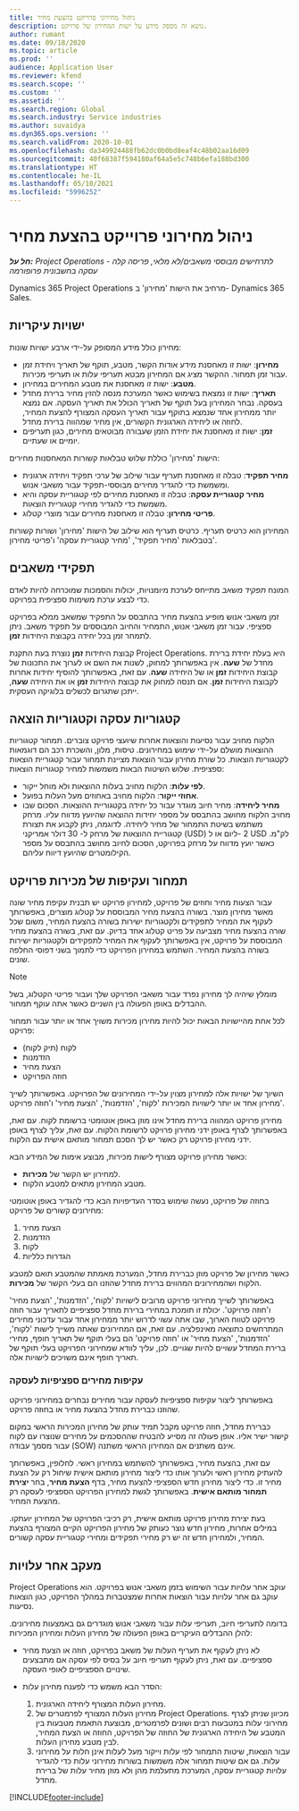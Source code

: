 ```yaml
---
title: ניהול מחירוני פרוייקט בהצעת מחיר
description: נושא זה מספק מידע על ישות המחירון של פרויקט.
author: rumant
ms.date: 09/18/2020
ms.topic: article
ms.prod: ''
audience: Application User
ms.reviewer: kfend
ms.search.scope: ''
ms.custom: ''
ms.assetid: ''
ms.search.region: Global
ms.search.industry: Service industries
ms.author: suvaidya
ms.dyn365.ops.version: ''
ms.search.validFrom: 2020-10-01
ms.openlocfilehash: da349924488fb62dc0b0bd8eaf4c48b02aa16d09
ms.sourcegitcommit: 40f68387f594180af64a5e5c748b6efa188bd300
ms.translationtype: HT
ms.contentlocale: he-IL
ms.lasthandoff: 05/10/2021
ms.locfileid: "5996252"
---
```

# <a name="manage-project-price-lists-on-a-quote"></a>ניהול מחירוני פרוייקט בהצעת מחיר

_**חל על:** Project Operations לתרחישים מבוססי משאבים/לא מלאי, פריסה קלה - עסקה בחשבונית פרופורמה_

Dynamics 365 Project Operations מרחיב את הישות 'מחירון' ב- Dynamics 365 Sales. 

## <a name="key-entities"></a>ישויות עיקריות

מחירון כולל מידע המסופק על-ידי ארבע ישויות שונות:

- **מחירון**: ישות זו מאחסנת מידע אודות הקשר, מטבע, תוקף של תאריך ויחידת זמן עבור זמן תמחור. ההקשר מציג אם המחירון מבטא תעריפי עלות או תעריפי מכירות. 
- **מטבע**: ישות זו מאחסנת את מטבע המחירים במחירון. 
- **תאריך**: ישות זו נמצאת בשימוש כאשר המערכת מנסה להזין מחיר ברירת מחדל בעסקה. נבחר המחירון בעל תוקף של תאריך הכולל את תאריך העסקה. אם נמצא יותר ממחירון אחד שנמצא בתוקף עבור תאריך העסקה המצורף להצעת המחיר, לחוזה או ליחידה הארגונית הקשורים, אין מחיר שמהווה ברירת מחדל. 
- **זמן**: ישות זו מאחסנת את יחידת הזמן שעבורה מבוטאים מחירים, כגון תעריפים יומיים או שעתיים. 

הישות 'מחירון' כוללת שלוש טבלאות קשורות המאחסנות מחירים:

  - **מחיר תפקיד**: טבלה זו מאחסנת תעריף עבור שילוב של ערכי תפקיד ויחידה ארגונית ומשמשת כדי להגדיר מחירים מבוססי-תפקיד עבור משאבי אנוש.
  - **מחיר קטגוריית עסקה**: טבלה זו מאחסנת מחירים לפי קטגוריית עסקה והיא משמשת כדי להגדיר מחירי קטגוריית הוצאות.
  - **פריטי מחירון**: טבלה זו מאחסנת מחירים עבור מוצרי קטלוג.
 
המחירון הוא כרטיס תעריף. כרטיס תעריף הוא שילוב של הישות 'מחירון' ושורות קשורות בטבלאות 'מחיר תפקיד', 'מחיר קטגוריית עסקה' ו'פריטי מחירון'.

## <a name="resource-roles"></a>תפקידי משאבים

המונח *תפקיד משאב* מתייחס לערכת מיומנויות, יכולות והסמכות שמוכרחה להיות לאדם כדי לבצע ערכת משימות ספציפית בפרויקט.

זמן משאבי אנוש מופיע בהצעת מחיר בהתבסס על התפקיד שמשאב ממלא בפרויקט ספציפי. עבור זמן משאבי אנוש, התמחיר והחיוב המבוססים על תפקיד משאב. ניתן לתמחר זמן בכל יחידה בקבוצת היחידות **זמן**.

קבוצת היחידות **זמן** נוצרת בעת התקנת Project Operations. היא בעלת יחידת ברירת מחדל של **שעה**. אין באפשרותך למחוק, לשנות את השם או לערוך את התכונות של קבוצת היחידות **זמן** או של היחידה **שעה**. עם זאת, באפשרותך להוסיף יחידות אחרות לקבוצת היחידות **זמן**. אם תנסה למחוק את קבוצת היחידות **זמן** או את היחידה **שעה**, ייתכן שתגרום לכשלים בלוגיקה העסקית.
 
## <a name="transaction-categories-and-expense-categories"></a>קטגוריות עסקה וקטגוריות הוצאה

הלקוח מחויב עבור נסיעות והוצאות אחרות שיועצי פרויקט צוברים. תמחור קטגוריות ההוצאות מושלם על-ידי שימוש במחירונים. טיסות, מלון, והשכרת רכב הם דוגמאות לקטגוריות הוצאות. כל שורת מחירון עבור הוצאות מציינת תמחור עבור קטגוריית הוצאות ספציפית. שלוש השיטות הבאות משמשות למחיר קטגוריות הוצאות:

- **לפי עלות**: הלקוח מחויב בעלות ההוצאות ולא מוחל ייקור.
- **אחוזי ייקור**: הלקוח מחויב באחוזים מעל העלות בפועל. 
- **מחיר ליחידה**: מחיר חיוב מוגדר עבור כל יחידה בקטגוריית ההוצאות. הסכום שבו מחויב הלקוח מחושב בהתבסס על מספר יחידות ההוצאה שהיועץ מדווח עליו. מרחק משתמש בשיטת התמחור של מחיר ליחידה. לדוגמה, ניתן לקבוע את תצורת קטגוריית ההוצאות של מרחק ל- 30 דולר אמריקני (USD) ליום או ל- ‎2 USD לק"מ. כאשר יועץ מדווח על מרחק בפרויקט, הסכום לחיוב מחושב בהתבסס על מספר הקילומטרים שהיועץ דיווח עליהם.
 
## <a name="project-sales-pricing-and-overrides"></a>תמחור ועקיפות של מכירות פרויקט

עבור הצעות מחיר וחוזים של פרויקט, למחירון פרויקט יש תבנית עקיפת מחיר שונה מאשר מחירון מוצר. בשורה בהצעת מחיר המבוססת על קטלוג מוצרים, באפשרותך לעקוף את המחיר לתפקידים ולקטגוריות ישירות בשורה בהצעת המחיר, משום שכל שורה בהצעת מחיר מצביעה על פריט קטלוג אחד בדיוק. עם זאת, בשורה בהצעת מחיר המבוססת על פרויקט, אין באפשרותך לעקוף את המחיר לתפקידים ולקטגוריות ישירות בשורה בהצעת המחיר. השתמש במחירון הפרויקט כדי לתמוך בשני דפוסי החלפה שונים.

> [!NOTE]
> מומלץ שיהיה לך מחירון נפרד עבור משאבי הפרויקט שלך ועבור פריטי הקטלוג, בשל ההבדלים באופן הפעולה בין השניים כאשר אתה עוקף תמחור.

לכל אחת מהיישויות הבאות יכול להיות מחירון מכירות משויך אחד או יותר עבור תמחור פרויקט:

- לקוח (תיק לקוח) 
- הזדמנות 
- הצעת מחיר 
- חוזה הפרויקט

השיוך של ישויות אלה למחירון מצוין על-ידי המחירונים של הפרויקט. באפשרותך לשייך מחירון אחד או יותר לישויות המכירות 'לקוח', 'הזדמנות', 'הצעת מחיר' ו'חוזה פרויקט'.

מחירון פרויקט המהווה ברירת מחדל אינו מוזן באופן אוטומטי ברשומת לקוח. עם זאת, באפשרותך לצרף באופן ידני מחירון פרויקט לרשומת הלקוח. עם זאת, עליך לצרף באופן ידני מחירון פרויקט רק כאשר יש לך הסכם תמחור מותאם אישית עם הלקוח. 

כאשר מחירון פרויקט מצורף לישות מכירות, מבוצע אימות של המידע הבא:

- למחירון יש הקשר של **מכירות**. 
- מטבע המחירון מתאים למטבע הלקוח. 

בחוזה של פרויקט, נעשה שימוש בסדר העדיפויות הבא כדי להגדיר באופן אוטומטי מחירונים קשורים של פרויקט:

1. הצעת מחיר
2. הזדמנות
3. לקוח 
4. הגדרות כלליות 

כאשר מחירון של פרויקט מוזן כברירת מחדל, המערכת מאמתת שהמטבע תואם למטבע הלקוח ושהמחירונים המהווים ברירת מחדל שהוזנו הם בעלי הקשר של **מכירות**.

באפשרותך לשייך מחירוני פרויקט מרובים לישויות 'לקוח', 'הזדמנות', 'הצעת מחיר' ו'חוזה פרויקט'. יכולת זו תומכת במחירי ברירת מחדל ספציפיים לתאריך עבור חוזה פרויקט לטווח הארוך, שבו אתה עשוי לדרוש יותר ממחירון אחד עבור עדכוני מחירים המתרחשים כתוצאה מאינפלציה. עם זאת, אם המחירונים שאתה משייך לישות 'לקוח', 'הזדמנות', 'הצעת מחיר' או 'חוזה פרויקט' הם בעלי תוקף של תאריך חופף, מחירי ברירת המחדל עשויים להיות שגויים. לכן, עליך לוודא שמחירוני הפרויקט בעלי תוקף של תאריך חופף אינם משויכים לישויות אלה.

### <a name="deal-specific-price-overrides"></a>עקיפות מחירים ספציפיות לעסקה

באפשרותך ליצור עקיפות ספציפיות לעסקה עבור מחירים נבחרים במחירוני פרויקט שהוזנו כברירת מחדל בהצעת מחיר או בחוזה פרויקט.

כברירת מחדל, חוזה פרויקט מקבל תמיד עותק של מחירון המכירות הראשי במקום קישור ישיר אליו. אופן פעולה זה מסייע להבטיח שההסכמים על מחירים שנוצרו עם לקוח עבור מסמך עבודה (SOW) אינם משתנים אם המחירון הראשי משתנה.

עם זאת, בהצעת מחיר, באפשרותך להשתמש במחירון ראשי. לחלופין, באפשרותך להעתיק מחירון ראשי ולערוך אותו כדי ליצור מחירון מותאם אישית שיחול רק על הצעת מחיר זו. כדי ליצור מחירון חדש הספציפי להצעת מחיר, בדף **הצעת מחיר**, בחר **יצירת תמחור מותאם אישית**. באפשרותך לגשת למחירון הפרויקט הספציפי לעסקה רק מהצעת המחיר. 

בעת יצירת מחירון פרויקט מותאם אישית, רק רכיבי הפרויקט של המחירון יועתקו. במילים אחרות, מחירון חדש נוצר כעותק של מחירון הפרויקט הקיים המצורף בהצעת המחיר, ולמחירון חדש זה יש רק מחירי תפקידים ומחירי קטגוריית עסקה קשורים.
  
## <a name="tracking-costs"></a>מעקב אחר עלויות

Project Operations עוקב אחר עלויות עבור השימוש בזמן משאבי אנוש בפרויקט. הוא עוקב גם אחר עלויות עבור הוצאות אחרות שמצטברות במהלך הפרויקט, כגון הוצאות נסיעות.

בדומה לתעריפי חיוב, תעריפי עלות עבור משאבי אנוש מוגדרים גם באמצעות מחירונים. להלן ההבדלים העיקריים באופן הפעולה של מחירון העלות ומחירון המכירות:

- לא ניתן לעקוף את תעריף העלות של משאב בפרויקט, חוזה או הצעת מחיר ספציפיים. עם זאת, ניתן לעקוף תעריפי חיוב על בסיס לפי עסקה אם מתבצעים שינויים הספציפיים לאופי העסקה. 

- הסדר הבא משמש כדי לפענח מחירון עלות:

    1. מחירון העלות המצורף ליחידה הארגונית.
    2. מחירון העלות המצורף לפרמטרים של Project Operations. מכיוון שניתן לצרף מחירוני עלות במטבעות רבים ושונים לפרמטרים, מבוצעת התאמת מטבעות בין המטבע של היחידה הארגונית של החוזה של הפרויקט, החוזה או הצעת המחיר, לבין מטבע מחירון העלות.
    3. עבור הוצאות, שיטות התמחור לפי עלות וייקור מעל לעלות אינן חלות על מחירוני עלות. גם אם שיטות תמחור אלה משמשות בשורות מחירוני עלות כדי להגדיר עלויות קטגוריית עסקה, המערכת מתעלמת מהן ולא מוזן מחיר עלות של ברירת מחדל.


[!INCLUDE[footer-include](../includes/footer-banner.md)]
